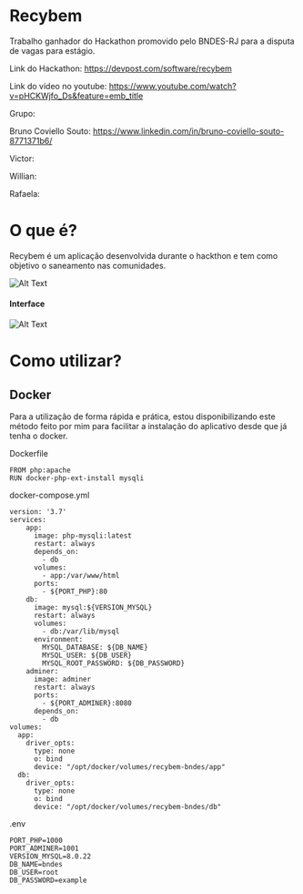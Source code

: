 # Recybem
Trabalho ganhador do Hackathon promovido pelo BNDES-RJ para a disputa de vagas para estágio.

Link do Hackathon: https://devpost.com/software/recybem

Link do vídeo no youtube: https://www.youtube.com/watch?v=pHCKWjfo_Ds&feature=emb_title

Grupo: 

Bruno Coviello Souto: https://www.linkedin.com/in/bruno-coviello-souto-8771371b6/

Victor:

Willian: 

Rafaela:

# O que é?

Recybem é um aplicação desenvolvida durante o hackthon e tem como objetivo o saneamento nas comunidades.

![Alt Text](https://github.com/bcovies/recybem-bndes/blob/master/gifs/main.png)


#### Interface

![Alt Text](https://github.com/bcovies/recybem-bndes/blob/master/gifs/Index.gif)

# Como utilizar?

## Docker

Para a utilização de forma rápida e prática, estou disponibilizando este método feito por mim para facilitar a instalação do aplicativo desde que já tenha o docker.

Dockerfile

````
FROM php:apache
RUN docker-php-ext-install mysqli
````

docker-compose.yml
````
version: '3.7'
services:
    app:
      image: php-mysqli:latest
      restart: always
      depends_on:
        - db
      volumes:
        - app:/var/www/html
      ports:
        - ${PORT_PHP}:80
    db:
      image: mysql:${VERSION_MYSQL}
      restart: always
      volumes:
        - db:/var/lib/mysql
      environment:
        MYSQL_DATABASE: ${DB_NAME}
        MYSQL_USER: ${DB_USER}
        MYSQL_ROOT_PASSWORD: ${DB_PASSWORD}
    adminer:
      image: adminer
      restart: always
      ports:
        - ${PORT_ADMINER}:8080
      depends_on:
        - db
volumes:
  app:  
    driver_opts:
      type: none
      o: bind
      device: "/opt/docker/volumes/recybem-bndes/app"
  db:  
    driver_opts:
      type: none
      o: bind
      device: "/opt/docker/volumes/recybem-bndes/db"
````

.env
````
PORT_PHP=1000
PORT_ADMINER=1001
VERSION_MYSQL=8.0.22
DB_NAME=bndes
DB_USER=root
DB_PASSWORD=example
````
